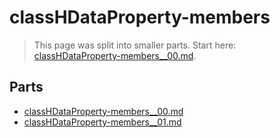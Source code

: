 # classHDataProperty-members

> This page was split into smaller parts. Start here: [classHDataProperty-members__00.md](classHDataProperty-members__00.md).

## Parts

- [classHDataProperty-members__00.md](classHDataProperty-members__00.md)
- [classHDataProperty-members__01.md](classHDataProperty-members__01.md)
